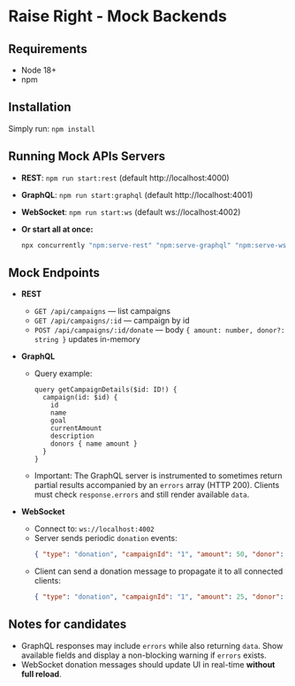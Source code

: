 # Raise Right - Mock Backends

## Requirements
- Node 18+
- npm

## Installation
Simply run: `npm install`

## Running Mock APIs Servers
- **REST**: `npm run start:rest` (default http://localhost:4000)
- **GraphQL**: `npm run start:graphql` (default http://localhost:4001)
- **WebSocket**: `npm run start:ws` (default ws://localhost:4002)

- **Or start all at once:**
    ```bash
    npx concurrently "npm:serve-rest" "npm:serve-graphql" "npm:serve-ws"
    ```


## Mock Endpoints
- **REST**
  - `GET /api/campaigns` — list campaigns
  - `GET /api/campaigns/:id` — campaign by id
  - `POST /api/campaigns/:id/donate` — body `{ amount: number, donor?: string }` updates in-memory

- **GraphQL**
  - Query example:
    ```
    query getCampaignDetails($id: ID!) {
      campaign(id: $id) {
        id
        name
        goal
        currentAmount
        description
        donors { name amount }
      }
    }
    ```

  - Important: The GraphQL server is instrumented to sometimes return partial results accompanied by an `errors` array (HTTP 200). Clients must check `response.errors` and still render available `data`.

- **WebSocket**
  - Connect to: `ws://localhost:4002`
  - Server sends periodic `donation` events:
    ```json
    { "type": "donation", "campaignId": "1", "amount": 50, "donor": "system", "id": "...", "timestamp": 123456 }
    ```
  - Client can send a donation message to propagate it to all connected clients:
    ```json
    { "type": "donation", "campaignId": "1", "amount": 25, "donor": "Candidate" }
    ```

## Notes for candidates
- GraphQL responses may include `errors` while also returning `data`. Show available fields and display a non-blocking warning if `errors` exists.
- WebSocket donation messages should update UI in real-time **without full reload**.
